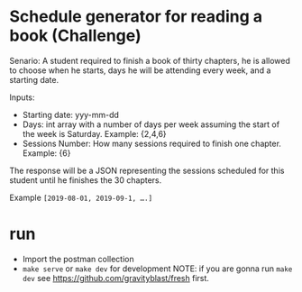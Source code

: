 # Schedule generator for reading a book (Challenge)
Senario:  A student required to finish a book of thirty chapters, he is allowed to choose when he starts, days he will be attending every week, and a starting date.

Inputs:
- Starting date: yyy-mm-dd
- Days: int array with a number of days per week assuming the start of the week is Saturday. Example: {2,4,6}
- Sessions Number: How many sessions required to finish one chapter. Example: {6}

The response will be a JSON representing the sessions scheduled for this student until he finishes the 30 chapters.

Example `[2019-08-01, 2019-09-1, ….]`

# run
- Import the postman collection
- `make serve` or `make dev` for development NOTE: if you are gonna run `make dev` see https://github.com/gravityblast/fresh first.
